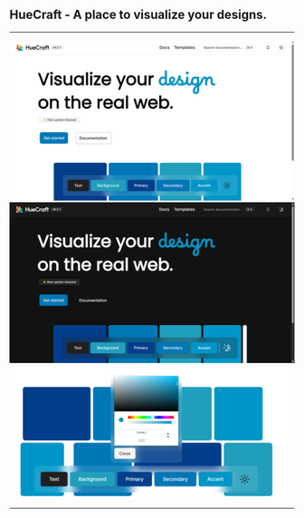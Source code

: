 ## HueCraft - A place to visualize your designs.
<hr>
<img src="./public/thumb-light.png">
<img src="./public/thumb-dark.png">
<img src="./public/UI.png">
<hr>